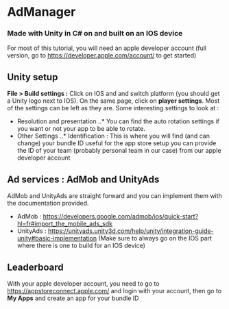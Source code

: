 # AdManager
### Made with Unity in C# on and built on an IOS device

For most of this tutorial, you will need an apple developer account (full version, go to https://developer.apple.com/account/ to get started)

## Unity setup
**File > Build settings :** Click on IOS and and switch platform (you should get a Unity logo next to IOS).
On the same page, click on **player settings**. Most of the settings can be left as they are.
Some interesting settings to look at :
- Resolution and presentation
..* You can find the auto rotation settings if you want or not your app to be able to rotate.
- Other Settings
..* Identification : This is where you will find (and can change) your bundle ID useful for the app store setup you can provide the ID of your team
(probably personal team in our case) from our apple developer account

## Ad services : AdMob and UnityAds
AdMob and UnityAds are straight forward and you can implement them with the documentation provided.
- AdMob : https://developers.google.com/admob/ios/quick-start?hl=fr#import_the_mobile_ads_sdk
- UnityAds : https://unityads.unity3d.com/help/unity/integration-guide-unity#basic-implementation
(Make sure to always go on the IOS part where there is one to build for an IOS device)

## Leaderboard
With your apple developer account, you need to go to https://appstoreconnect.apple.com/ and login with your account,
 then go to **My Apps** and create an app for your bundle ID

